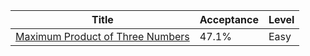 | Title                                                                                              | Acceptance   | Level   |
|----------------------------------------------------------------------------------------------------|--------------|---------|
| [Maximum Product of Three Numbers](https://leetcode.com/problems/maximum-product-of-three-numbers) | 47.1%        | Easy    |